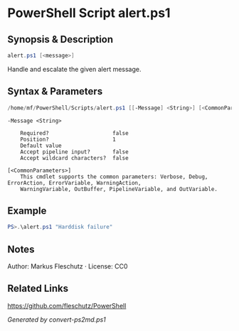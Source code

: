 # PowerShell Script alert.ps1

## Synopsis & Description
```powershell
alert.ps1 [<message>]
```

Handle and escalate the given alert message.

## Syntax & Parameters
```powershell
/home/mf/PowerShell/Scripts/alert.ps1 [[-Message] <String>] [<CommonParameters>]
```

```
-Message <String>
    
    Required?                    false
    Position?                    1
    Default value                
    Accept pipeline input?       false
    Accept wildcard characters?  false
```

```
[<CommonParameters>]
    This cmdlet supports the common parameters: Verbose, Debug, ErrorAction, ErrorVariable, WarningAction, 
    WarningVariable, OutBuffer, PipelineVariable, and OutVariable.
```

## Example
```powershell
PS>.\alert.ps1 "Harddisk failure"
```


## Notes
Author: Markus Fleschutz · License: CC0

## Related Links
https://github.com/fleschutz/PowerShell

*Generated by convert-ps2md.ps1*
